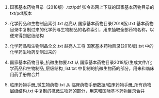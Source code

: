1. 国家基本药物目录（2018版）.txt/pdf
    张令杰网上下载的国家基本药物目录的txt/pdf版本

2. 化学药品和生物制品索引.txt
    赵亮从 国家基本药物目录(2018版).txt 基本药物目录中复制过来的化学药与生物制品的名称索引，用来抽取全部药物名称，以便来得到层级结构
        
3. 化学药品和生物制品全文.txt
    赵亮人工将 国家基本药物目录(2018版).txt 中的化学药生物药复制过来的
    
3. 国家基本药物目录_抗微生物要.txt
    从 国家基本药物目录2018版/生成文件/化学药品和生物制品_层级结构_list.txt 中复制的抗微生物药的部分，用来和临床用药手册做合并
    
4. 临床药物手册_微生物药物.txt
    从 临床药物手册数据/临床药物手册_所有药物层级结构.txt 中复制的抗微生物药的部分，用来和国际基本药物目录合并



